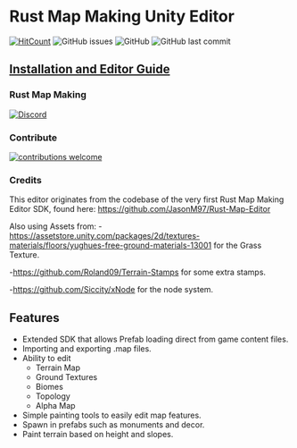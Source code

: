 # Rust Map Making Unity Editor
[![HitCount](http://hits.dwyl.io/Adsitoz/RustMapMaking/Rust-Map-Editor-Unity.svg)](http://hits.dwyl.io/Adsitoz/RustMapMaking/Rust-Map-Editor-Unity)
![GitHub issues](https://img.shields.io/github/issues/RustMapMaking/Rust-Map-Editor-Unity.svg)
![GitHub](https://img.shields.io/github/license/RustMapMaking/Rust-Map-Editor-Unity.svg)
![GitHub last commit](https://img.shields.io/github/last-commit/RustMapMaking/Rust-Map-Editor-Unity.svg)

## [Installation and Editor Guide](https://github.com/RustMapMaking/Rust-Map-Editor-Unity/wiki/Unity-Editor-Guide)
### Rust Map Making
[![Discord](https://img.shields.io/discord/503695639918411788.svg?label=Discord)](https://discord.gg/HPmTWVa)
### Contribute

[![contributions welcome](https://img.shields.io/badge/contributions-welcome-brightgreen.svg?style=flat)](https://github.com/RustMapMaking/Rust-Map-Editor-Unity/issues)

### Credits
This editor originates from the codebase of the very first Rust Map Making Editor SDK, found here: https://github.com/JasonM97/Rust-Map-Editor

Also using Assets from:
-https://assetstore.unity.com/packages/2d/textures-materials/floors/yughues-free-ground-materials-13001 for the Grass Texture.

-https://github.com/Roland09/Terrain-Stamps for some extra stamps.

-https://github.com/Siccity/xNode for the node system.


## Features
- Extended SDK that allows Prefab loading direct from game content files.
- Importing and exporting .map files.
- Ability to edit
  - Terrain Map
  - Ground Textures
  - Biomes
  - Topology
  - Alpha Map
- Simple painting tools to easily edit map features.
- Spawn in prefabs such as monuments and decor.
- Paint terrain based on height and slopes.
